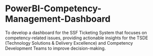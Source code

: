 # PowerBI-Competency-Management-Dashboard
To develop a dashboard for the SSF Ticketing System that focuses on competency-related issues, providing actionable insights for the TSDE (Technology Solutions &amp; Delivery Excellence) and Competency Development Teams to improve decision-making.
